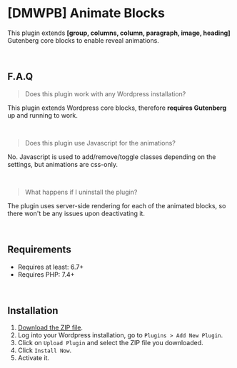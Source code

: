 # [DMWPB] Animate Blocks

This plugin extends <strong>[group, columns, column, paragraph, image, heading]</strong> Gutenberg core blocks to enable reveal animations.

<br>

## F.A.Q

> Does this plugin work with any Wordpress installation?

This plugin extends Wordpress core blocks, therefore **requires Gutenberg** up and running to work.

<br>

> Does this plugin use Javascript for the animations?

No. Javascript is used to add/remove/toggle classes depending on the settings, but animations are css-only.

<br>

> What happens if I uninstall the plugin?

The plugin uses server-side rendering for each of the animated blocks, so there won't be any issues upon deactivating it.

<br>

## Requirements

- Requires at least: 6.7+
- Requires PHP: 7.4+

<br>

## Installation
1. [Download the ZIP file](https://github.com/damianmuti/dmwpb-animate-blocks/archive/refs/heads/main.zip).
2. Log into your Wordpress installation, go to `Plugins > Add New Plugin`.
3. Click on `Upload Plugin` and select the ZIP file you downloaded.
4. Click `Install Now`.
5. Activate it.